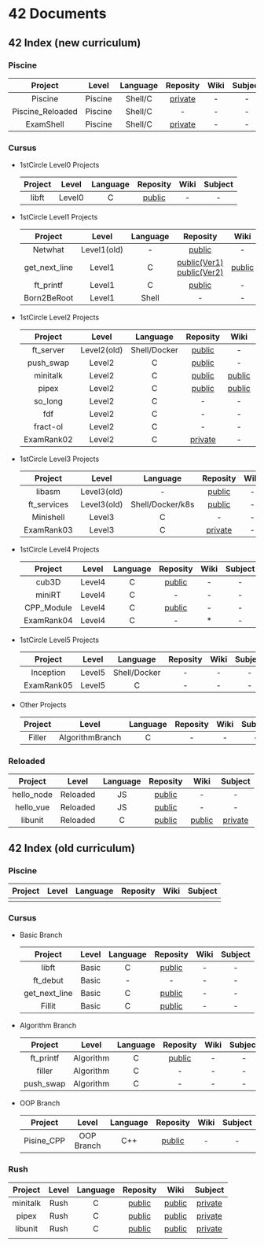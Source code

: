 # 42 Documents


## 42 Index (new curriculum)

### Piscine

|Project|Level|Language|Reposity|Wiki|Subject|
|:-----:|:---:|:------:|:------:|:--:|:-----:|
|Piscine|Piscine|Shell/C|[private](https://github.com/mznmk/Piscine)|-|-|
|Piscine_Reloaded|Piscine|Shell/C|-|-|-|
|ExamShell|Piscine|Shell/C|[private]()|-|-|

### Cursus

- 1stCircle Level0 Projects  

	|Project|Level|Language|Reposity|Wiki|Subject|
	|:-----:|:---:|:------:|:------:|:--:|:-----:|
	|libft|Level0|C|[public](https://github.com/mznmk/libft)|-|-|

- 1stCircle Level1 Projects  

	|Project|Level|Language|Reposity|Wiki|Subject|
	|:-----:|:---:|:------:|:------:|:--:|:-----:|
	|Netwhat|Level1(old)|-|[public](https://github.com/mznmk/netwhat)|-|-|
	|get_next_line|Level1|C|[public(Ver1)](https://github.com/mznmk/get_next_line)<br>[public(Ver2)](https://github.com/mznmk/get_next_line_2)|[public](./documents/get_next_line)|[private](https://github.com/mznmk/42_Subjects/tree/master/subjects/get_next_line)|
	|ft_printf|Level1|C|[public](https://github.com/mznmk/ft_printf)|-|-|
	|Born2BeRoot|Level1|Shell|-|-|-|

- 1stCircle Level2 Projects

	|Project|Level|Language|Reposity|Wiki|Subject|
	|:-----:|:---:|:------:|:------:|:--:|:-----:|
	|ft_server|Level2(old)|Shell/Docker|[public](https://github.com/mznmk/ft_server)|-|-|
	|push_swap|Level2|C|[public](https://github.com/mznmk/push_swap)|-|-|
	|minitalk|Level2|C|[public](https://github.com/mznmk/minitalk)|[public](./documents/minitalk/)|[private](https://github.com/mznmk/42_Subjects/tree/master/subjects/minitalk)|
	|pipex|Level2|C|[public](https://github.com/mznmk/pipex)|[public](./documents/pipex/)|[private](https://github.com/mznmk/42_Subjects/tree/master/subjects/pipex)|
	|so_long|Level2|C|-|-|-|
	|fdf|Level2|C|-|-|-|
	|fract-ol|Level2|C|-|-|-|
	|ExamRank02|Level2|C|[private](https://github.com/mznmk/exam02)|-|-|

- 1stCircle Level3 Projects

	|Project|Level|Language|Reposity|Wiki|Subject|
	|:-----:|:---:|:------:|:------:|:--:|:-----:|
	|libasm|Level3(old)|-|[public](https://github.com/mznmk/libasm)|-|-|
	|ft_services|Level3(old)|Shell/Docker/k8s|[public](https://github.com/mznmk/ft_services)|-|-|
	|Minishell|Level3|C|-|-|-|
	|ExamRank03|Level3|C|[private](https://github.com/mznmk/exam03)|-|-|
	  
- 1stCircle Level4 Projects

	|Project|Level|Language|Reposity|Wiki|Subject|
	|:-----:|:---:|:------:|:------:|:--:|:-----:|
	|cub3D|Level4|C|[public](https://github.com/mznmk/cub3D)|-|-|
	|miniRT|Level4|C|-|-|-|
	|CPP_Module|Level4|C|[public](https://github.com/mznmk/CPP_Module)|-|-|
	|ExamRank04|Level4|C|-|*|-|

- 1stCircle Level5 Projects

	|Project|Level|Language|Reposity|Wiki|Subject|
	|:-----:|:---:|:------:|:------:|:--:|:-----:|
	|Inception|Level5|Shell/Docker|-|-|-|
	|ExamRank05|Level5|C|-|-|-|

- Other Projects  

	|Project|Level|Language|Reposity|Wiki|Subject|
	|:-----:|:---:|:------:|:------:|:--:|:-----:|
	|Filler|AlgorithmBranch|C|-|-|-|

### Reloaded

|Project|Level|Language|Reposity|Wiki|Subject|
|:-----:|:---:|:------:|:------:|:--:|:-----:|
|hello_node|Reloaded|JS|[public](https://github.com/mznmk/hello_node)|-|-|
|hello_vue|Reloaded|JS|[public](https://github.com/mznmk/hello_vue)|-|-|
|libunit|Reloaded|C|[public](https://github.com/mznmk/libunit)|[public](./documents/libunit/)|[private](https://github.com/mznmk/42_Subjects/tree/master/subjects/libunit)|


## 42 Index (old curriculum)

### Piscine

|Project|Level|Language|Reposity|Wiki|Subject|
|:-----:|:---:|:------:|:------:|:--:|:-----:|
|||||||

### Cursus

- Basic Branch  

	|Project|Level|Language|Reposity|Wiki|Subject|
	|:-----:|:---:|:------:|:------:|:--:|:-----:|
	|libft|Basic|C|[public](https://github.com/mznmk/libft)|-|-|
	|ft_debut|Basic|-|-|-|-|
	|get_next_line|Basic|C|[public](https://github.com/mznmk/get_next_line)|-|-|
	|Fillit|Basic|C|[public](https://github.com/mznmk/Fillit)|-|-|

- Algorithm Branch  

	|Project|Level|Language|Reposity|Wiki|Subject|
	|:-----:|:---:|:------:|:------:|:--:|:-----:|
	|ft_printf|Algorithm|C|[public](https://github.com/mznmk/ft_printf)|-|-|
	|filler|Algorithm|C|-|-|-|
	|push_swap|Algorithm|C|-|-|-|

- OOP Branch  

	|Project|Level|Language|Reposity|Wiki|Subject|
	|:-----:|:---:|:------:|:------:|:--:|:-----:|
	|Pisine_CPP|OOP Branch|C++|[public](https://github.com/mznmk/Piscine_CPP)|-|-|

### Rush

|Project|Level|Language|Reposity|Wiki|Subject|
|:-----:|:---:|:------:|:------:|:--:|:-----:|
|minitalk|Rush|C|[public](https://github.com/mznmk/minitalk)|[public](./documents/minitalk/)|[private](https://github.com/mznmk/42_Subjects/tree/master/subjects/minitalk)|
|pipex|Rush|C|[public](https://github.com/mznmk/pipex)|[public](./documents/pipex/)|[private](https://github.com/mznmk/42_Subjects/tree/master/subjects/pipex)|
|libunit|Rush|C|[public](https://github.com/mznmk/libunit)|[public](./documents/libunit/)|[private](https://github.com/mznmk/42_Subjects/tree/master/subjects/libunit)|
|||||||

